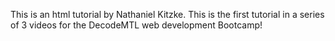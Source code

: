 This is an html tutorial by Nathaniel Kitzke.
This is the first tutorial in a series of 3 videos for the DecodeMTL web development Bootcamp!